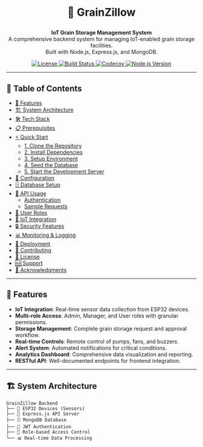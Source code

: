 <h1>
  <p align="center">🌾 GrainZillow</p>
</h1>
<p align="center">
  <strong>IoT Grain Storage Management System</strong>
  <br />
  A comprehensive backend system for managing IoT-enabled grain storage facilities.
  <br />
  Built with Node.js, Express.js, and MongoDB.
</p>

<p align="center">
  <a href="https://github.com/your-org/grainzillow-backend/blob/main/LICENSE">
    <img alt="License" src="https://img.shields.io/badge/License-MIT-blue.svg">
  </a>
  <a href="https://github.com/your-org/grainzillow-backend/actions/workflows/ci.yml">
    <img alt="Build Status" src="https://img.shields.io/github/actions/workflow/status/your-org/grainzillow-backend/ci.yml?branch=main&label=Build&style=flat-square">
  </a>
  <a href="https://codecov.io/gh/your-org/grainzillow-backend">
    <img alt="Codecov" src="https://img.shields.io/codecov/c/github/your-org/grainzillow-backend?style=flat-square&token=YOUR_CODECOV_TOKEN">
  </a>
  <a href="https://nodejs.org/en">
    <img alt="Node.js Version" src="https://img.shields.io/badge/Node.js-v16%2B-green.svg?style=flat-square">
  </a>
</p>

---

## 📖 Table of Contents

- [🚀 Features](#-features)
- [🏗️ System Architecture](#-system-architecture)
- [🛠️ Tech Stack](#-tech-stack)
- [📋 Prerequisites](#-prerequisites)
- [⚡ Quick Start](#-quick-start)
  - [1. Clone the Repository](#1-clone-the-repository)
  - [2. Install Dependencies](#2-install-dependencies)
  - [3. Setup Environment](#3-setup-environment)
  - [4. Seed the Database](#4-seed-the-database-optional)
  - [5. Start the Development Server](#5-start-the-development-server)
- [🔧 Configuration](#-configuration--environment-variables)
- [🗄️ Database Setup](#-database-setup)
- [🎯 API Usage](#-api-usage)
  - [Authentication](#authentication)
  - [Sample Requests](#sample-requests)
- [👥 User Roles](#-user-roles)
- [📡 IoT Integration](#-iot-integration)
- [🔒 Security Features](#-security-features)
- [📊 Monitoring & Logging](#-monitoring--logging)
- [🚢 Deployment](#-deployment)
- [🤝 Contributing](#-contributing)
- [📄 License](#-license)
- [🆘 Support](#-support)
- [🙏 Acknowledgments](#-acknowledgments)

---

## 🚀 Features

- **IoT Integration**: Real-time sensor data collection from ESP32 devices.
- **Multi-role Access**: Admin, Manager, and User roles with granular permissions.
- **Storage Management**: Complete grain storage request and approval workflow.
- **Real-time Controls**: Remote control of pumps, fans, and buzzers.
- **Alert System**: Automated notifications for critical conditions.
- **Analytics Dashboard**: Comprehensive data visualization and reporting.
- **RESTful API**: Well-documented endpoints for frontend integration.

---

## 🏗️ System Architecture

```text
GrainZillow Backend
├── 📱 ESP32 Devices (Sensors)
├── 🔄 Express.js API Server
├── 🗄️ MongoDB Database
├── 🔐 JWT Authentication
├── 👥 Role-based Access Control
└── 📊 Real-time Data Processing